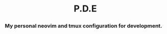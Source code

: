 # <p style="text-align: center; display: block;">P.D.E</p>

### My personal neovim and tmux configuration for development.
